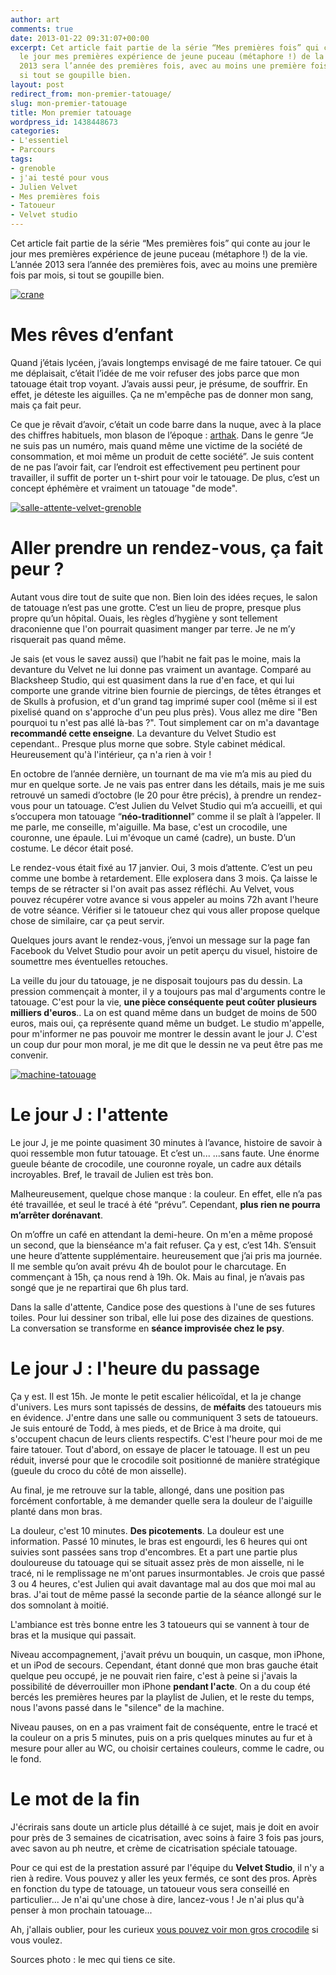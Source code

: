 ```yaml
---
author: art
comments: true
date: 2013-01-22 09:31:07+00:00
excerpt: Cet article fait partie de la série “Mes premières fois” qui conte au jour
  le jour mes premières expérience de jeune puceau (métaphore !) de la vie. L’année
  2013 sera l’année des premières fois, avec au moins une première fois par mois,
  si tout se goupille bien.
layout: post
redirect_from: mon-premier-tatouage/
slug: mon-premier-tatouage
title: Mon premier tatouage
wordpress_id: 1438448673
categories:
- L'essentiel
- Parcours
tags:
- grenoble
- j'ai testé pour vous
- Julien Velvet
- Mes premières fois
- Tatoueur
- Velvet studio
---
```


Cet article fait partie de la série “Mes premières fois” qui conte au jour le jour mes premières expérience de jeune puceau (métaphore !) de la vie. L’année 2013 sera l’année des premières fois, avec au moins une première fois par mois, si tout se goupille bien.

[![crane](https://static.irz.fr/2013/01/crane-1024x682.jpg)](https://static.irz.fr/2013/01/crane.jpg)



# Mes rêves d’enfant



Quand j’étais lycéen, j’avais longtemps envisagé de me faire tatouer. Ce qui me déplaisait, c’était l’idée de me voir refuser des jobs parce que mon tatouage était trop voyant. J’avais aussi peur, je présume, de souffrir. En effet, je déteste les aiguilles. Ça ne m'empêche pas de donner mon sang, mais ça fait peur.

Ce que je rêvait d’avoir, c’était un code barre dans la nuque, avec à la place des chiffres habituels, mon blason de l’époque : [arthak](https://irz.fr/arthak). Dans le genre “Je ne suis pas un numéro, mais quand même une victime de la société de consommation, et moi même un produit de cette société”. Je suis content de ne pas l’avoir fait, car l’endroit est effectivement peu pertinent pour travailler, il suffit de porter un t-shirt pour voir le tatouage. De plus, c’est un concept éphémère et vraiment un tatouage "de mode".

[![salle-attente-velvet-grenoble](https://static.irz.fr/2013/01/salle-attente-velvet-grenoble-1024x682.jpg)](https://static.irz.fr/2013/01/salle-attente-velvet-grenoble.jpg)



# Aller prendre un rendez-vous, ça fait peur ?



Autant vous dire tout de suite que non. Bien loin des idées reçues, le salon de tatouage n’est pas une grotte. C’est un lieu de propre, presque plus propre qu’un hôpital. Ouais, les règles d’hygiène y sont tellement draconienne que l'on pourrait quasiment manger par terre. Je ne m’y risquerait pas quand même.

Je sais (et vous le savez aussi) que l’habit ne fait pas le moine, mais la devanture du Velvet ne lui donne pas vraiment un avantage. Comparé au Blacksheep Studio, qui est quasiment dans la rue d'en face, et qui lui comporte une grande vitrine bien fournie de piercings, de têtes étranges et de Skulls à profusion, et d'un grand tag imprimé super cool (même si il est pixelisé quand on s'approche d'un peu plus près). Vous allez me dire "Ben pourquoi tu n'est pas allé là-bas ?". Tout simplement car on m'a davantage **recommandé cette enseigne**. La devanture du Velvet Studio est cependant.. Presque plus morne que sobre. Style cabinet médical. Heureusement qu'à l'intérieur, ça n'a rien à voir !

En octobre de l’année dernière, un tournant de ma vie m’a mis au pied du mur en quelque sorte. Je ne vais pas entrer dans les détails, mais je me suis retrouvé un samedi d’octobre (le 20 pour être précis), à prendre un rendez-vous pour un tatouage. C’est Julien du Velvet Studio qui m’a accueilli, et qui s’occupera mon tatouage “**néo-traditionnel**” comme il se plaît à l’appeler. Il me parle, me conseille, m'aiguille. Ma base, c'est un crocodile, une couronne, une épaule. Lui m'évoque un camé (cadre), un buste. D’un costume. Le décor était posé.

Le rendez-vous était fixé au 17 janvier. Oui, 3 mois d’attente. C’est un peu comme une bombe à retardement. Elle explosera dans 3 mois. Ça laisse le temps de se rétracter si l'on avait pas assez réfléchi. Au Velvet, vous pouvez récupérer votre avance si vous appeler au moins 72h avant l'heure de votre séance. Vérifier si le tatoueur chez qui vous aller propose quelque chose de similaire, car ça peut servir.

Quelques jours avant le rendez-vous, j’envoi un message sur la page fan Facebook du Velvet Studio pour avoir un petit aperçu du visuel, histoire de soumettre mes éventuelles retouches.

La veille du jour du tatouage, je ne disposait toujours pas du dessin. La pression commençait à monter, il y a toujours pas mal d'arguments contre le tatouage. C'est pour la vie, **une pièce conséquente peut coûter plusieurs milliers d'euros**.. La on est quand même dans un budget de moins de 500 euros, mais oui, ça représente quand même un budget. Le studio m'appelle, pour m'informer ne pas pouvoir me montrer le dessin avant le jour J. C'est un coup dur pour mon moral, je me dit que le dessin ne va peut être pas me convenir.

[![machine-tatouage](https://static.irz.fr/2013/01/machine-tatouage-1024x682.jpg)](http://www.flickr.com/photos/nasthunter/8402356139/)



# Le jour J : l'attente



Le jour J, je me pointe quasiment 30 minutes à l’avance, histoire de savoir à quoi ressemble mon futur tatouage. Et c’est un... ...sans faute. Une énorme gueule béante de crocodile, une couronne royale, un cadre aux détails incroyables. Bref, le travail de Julien est très bon.

Malheureusement, quelque chose manque : la couleur. En effet, elle n’a pas été travaillée, et seul le tracé à été “prévu”. Cependant, **plus rien ne pourra m’arrêter dorénavant**.

On m’offre un café en attendant la demi-heure. On m'en a même proposé un second, que la bienséance m'a fait refuser. Ça y est, c’est 14h. S’ensuit une heure d’attente supplémentaire. heureusement que j’ai pris ma journée. Il me semble qu’on avait prévu 4h de boulot pour le charcutage. En commençant à 15h, ça nous rend à 19h. Ok. Mais au final, je n’avais pas songé que je ne repartirai que 6h plus tard.

Dans la salle d'attente, Candice pose des questions à l'une de ses futures toiles. Pour lui dessiner son tribal, elle lui pose des dizaines de questions. La conversation se transforme en **séance improvisée chez le psy**.



# Le jour J : l'heure du passage



Ça y est. Il est 15h. Je monte le petit escalier hélicoïdal, et la je change d'univers. Les murs sont tapissés de dessins, de **méfaits** des tatoueurs mis en évidence. J'entre dans une salle ou communiquent 3 sets de tatoueurs. Je suis entouré de Todd, à mes pieds, et de Brice à ma droite, qui s'occupent chacun de leurs clients respectifs. C'est l'heure pour moi de me faire tatouer. Tout d'abord, on essaye de placer le tatouage. Il est un peu réduit, inversé pour que le crocodile soit positionné de manière stratégique (gueule du croco du côté de mon aisselle).

Au final, je me retrouve sur la table, allongé, dans une position pas forcément confortable, à me demander quelle sera la douleur de l'aiguille planté dans mon bras.

La douleur, c'est 10 minutes. **Des picotements**. La douleur est une information. Passé 10 minutes, le bras est engourdi, les 6 heures qui ont suivies sont passées sans trop d'encombres. Et a part une partie plus douloureuse du tatouage qui se situait assez près de mon aisselle, ni le tracé, ni le remplissage ne m'ont parues insurmontables. Je crois que passé 3 ou 4 heures, c'est Julien qui avait davantage mal au dos que moi mal au bras. J'ai tout de même passé la seconde partie de la séance allongé sur le dos somnolant à moitié.

L'ambiance est très bonne entre les 3 tatoueurs qui se vannent à tour de bras et la musique qui passait.

Niveau accompagnement, j'avait prévu un bouquin, un casque, mon iPhone, et un iPod de secours. Cependant, étant donné que mon bras gauche était quelque peu occupé, je ne pouvait rien faire, c'est à peine si j'avais la possibilité de déverrouiller mon iPhone **pendant l'acte**. On a du coup été bercés les premières heures par la playlist de Julien, et le reste du temps, nous l'avons passé dans le "silence" de la machine.

Niveau pauses, on en a pas vraiment fait de conséquente, entre le tracé et la couleur on a pris 5 minutes, puis on a pris quelques minutes au fur et à mesure pour aller au WC, ou choisir certaines couleurs, comme le cadre, ou le fond.



# Le mot de la fin



J'écrirais sans doute un article plus détaillé à ce sujet, mais je doit en avoir pour près de 3 semaines de cicatrisation, avec soins à faire 3 fois pas jours, avec savon au ph neutre, et crème de cicatrisation spéciale tatouage.

Pour ce qui est de la prestation assuré par l'équipe du **Velvet Studio**, il n'y a rien à redire. Vous pouvez y aller les yeux fermés, ce sont des pros. Après en fonction du type de tatouage, un tatoueur vous sera conseillé en particulier... Je n'ai qu'une chose à dire, lancez-vous ! Je n'ai plus qu'à penser à mon prochain tatouage...

Ah, j'allais oublier, pour les curieux [vous pouvez voir mon gros crocodile](http://irz.fr/?attachment_id=1438448679) si vous voulez.

Sources photo : le mec qui tiens ce site.
